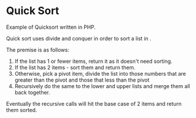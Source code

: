 # Quick Sort

Example of Quicksort written in PHP.

Quick sort uses divide and conquer in order to sort a list in .

The premise is as follows:

1. If the list has 1 or fewer items, return it as it doesn't need sorting.
2. If the list has 2 items - sort them and return them.
3. Otherwise, pick a pivot item, divide the list into those numbers that are greater than the pivot and those that less than the pivot
4. Recursively do the same to the lower and upper lists and merge them all back together.

Eventually the recursive calls will hit the base case of 2 items and return them sorted.
